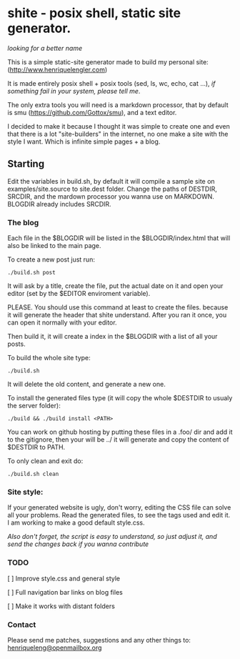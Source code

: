 # shite - posix shell, static site generator.
*looking for a better name*

This is a simple static-site generator made to build my personal site:
(http://www.henriquelengler.com)

It is made entirely posix shell + posix tools (sed, ls, wc, echo, cat
...), *if something fail in your system, please tell me*.

The only extra tools you will need is a markdown processor, that by
default is smu (https://github.com/Gottox/smu), and a text editor.

I decided to make it because I thought it was simple to create one and even
that there is a lot "site-builders" in the internet, no one make a site
with the style I want. Which is infinite simple pages + a blog.

## Starting
Edit the variables in build.sh, by default it will compile a sample site
on examples/site.source to site.dest folder.
Change the paths of DESTDIR, SRCDIR, and the mardown processor you wanna
use on MARKDOWN.
BLOGDIR already includes SRCDIR.

### The blog
Each file in the $BLOGDIR will be listed in the $BLOGDIR/index.html that
will also be linked to the main page.

To create a new post just run:

    ./build.sh post

It will ask by a title, create the file, put the actual date on it and
open your editor (set by the $EDITOR enviroment variable).

PLEASE. You should use this command at least to create the files. because 
it will generate the header that shite understand. 
After you ran it once, you can open it normally with your editor.

Then build it, it will create a index in the $BLOGDIR with a list
of all your posts.

To build the whole site type:

    ./build.sh

It will delete the old content, and generate a new one.

To install the generated files type (it will copy the whole $DESTDIR to
<PATH> usualy the server folder):

    ./build && ./build install <PATH>

You can work on github hosting by putting these files in a .foo/ dir and
add it to the gitignore, then your <PATH> will be ../
it will generate and copy the content of $DESTDIR to PATH.

To only clean and exit do:

    ./build.sh clean

### Site style:

If your generated website is ugly, don't worry, editing the CSS file can solve all 
your problems. Read the generated files, to see the tags used and edit
it. I am working to make a good default style.css.

*Also don't forget, the script is easy to understand, so just adjust
it, and send the changes back if you wanna contribute*

### TODO
[ ] Improve style.css and general style

[ ] Full navigation bar links on blog files

[ ] Make it works with distant folders

### Contact
Please send me patches, suggestions and any other things to:
<henriqueleng@openmailbox.org>
